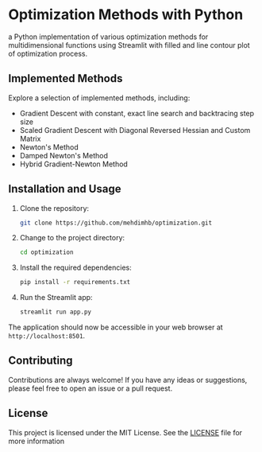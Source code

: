# Optimization Methods with Python

a Python implementation of various optimization methods for multidimensional functions using Streamlit with filled and line contour plot of optimization process. 

## Implemented Methods

Explore a selection of implemented methods, including:
- Gradient Descent with constant, exact line search and backtracing step size
- Scaled Gradient Descent with Diagonal Reversed Hessian and Custom Matrix
- Newton's Method
- Damped Newton's Method
- Hybrid Gradient-Newton Method

## Installation and Usage

1. Clone the repository:
   ```bash
   git clone https://github.com/mehdimhb/optimization.git
   ```

2. Change to the project directory:

    ```bash
    cd optimization
    ```

3. Install the required dependencies:

    ```bash
    pip install -r requirements.txt
    ```

4. Run the Streamlit app:

    ```bash
    streamlit run app.py
    ```

The application should now be accessible in your web browser at `http://localhost:8501`.

## Contributing

Contributions are always welcome! If you have any ideas or suggestions, please feel free to open an issue or a pull request.

## License

This project is licensed under the MIT License. See the [LICENSE](LICENSE) file for more information